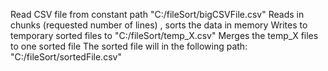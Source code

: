 Read CSV file from constant path "C:/fileSort/bigCSVFile.csv"
Reads in chunks (requested number of lines) , sorts the data in memory
Writes to temporary sorted files to "C:/fileSort/temp_X.csv"
Merges the temp_X files to one sorted file
The sorted file will in the following path: "C:/fileSort/sortedFile.csv"
